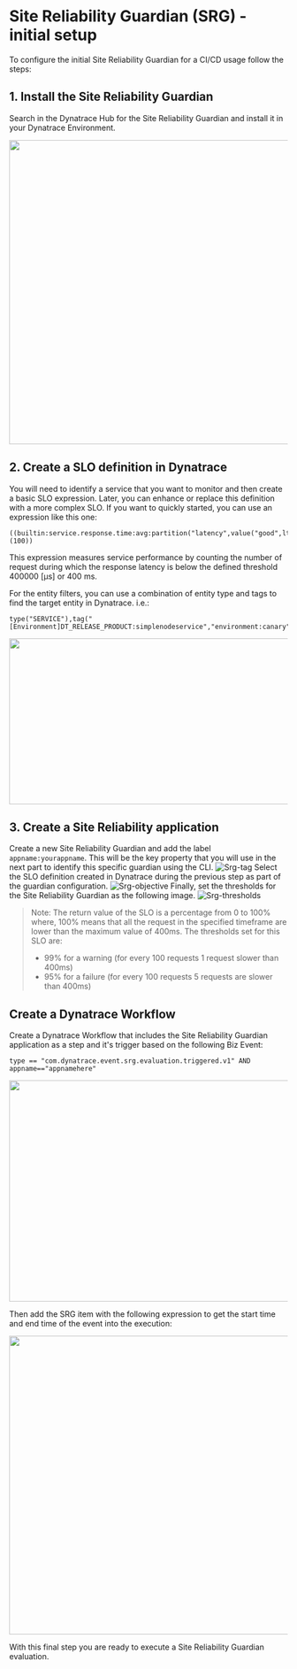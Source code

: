 # Site Reliability Guardian (SRG) - initial setup

To configure the initial Site Reliability Guardian for a CI/CD usage follow the steps:

## 1. Install the Site Reliability Guardian

Search in the Dynatrace Hub for the Site Reliability Guardian and install it in your Dynatrace Environment.

<img src="./assets/install-SRG.png"  width="1300" height="550">

## 2. Create a SLO definition in Dynatrace

You will need to identify a service that you want to monitor and then create a basic SLO expression. Later, you can enhance or replace this definition with a more complex SLO.
If you want to quickly started, you can use an expression like this one:

```
((builtin:service.response.time:avg:partition("latency",value("good",lt(400000))):splitBy():count:default(0))/(builtin:service.response.time:avg:splitBy():count)*(100))
```

This expression measures service performance by counting the number of request during which the response latency is below the defined threshold 400000 [µs] or 400 ms.

For the entity filters, you can use a combination of entity type and tags to find the target entity in Dynatrace. i.e.:

```
type("SERVICE"),tag("[Environment]DT_RELEASE_PRODUCT:simplenodeservice","environment:canary")
```

<img src="./assets/slo-definition.png"  width="550" height="300">

## 3. Create a Site Reliability application

Create a new Site Reliability Guardian and add the label `appname:yourappname`. This will be the key property that you will use in the next part to identify this specific guardian using the CLI.
![Srg-tag](./assets/srg-tag.png)
Select the SLO definition created in Dynatrace during the previous step as part of the guardian configuration.
![Srg-objective](./assets/srg-objective.png)
Finally, set the thresholds for the Site Reliability Guardian as the following image.
![Srg-thresholds](./assets/srg-thresholds.png)

> Note: The return value of the SLO is a percentage from 0 to 100% where, 100% means that all the request in the specified timeframe are lower than the maximum value of 400ms. The thresholds set for this SLO are:
>
> - 99% for a warning (for every 100 requests 1 request slower than 400ms)
> - 95% for a failure (for every 100 requests 5 requests are slower than 400ms)

## Create a Dynatrace Workflow

Create a Dynatrace Workflow that includes the Site Reliability Guardian application as a step and it's trigger based on the following Biz Event:

```
type == "com.dynatrace.event.srg.evaluation.triggered.v1" AND appname=="appnamehere"
```

<img src="./assets/workflow-filter.png"  width="675" height="400">

Then add the SRG item with the following expression to get the start time and end time of the event into the execution:

<img src="./assets/workflow-srg-item.png"  width="560" height="540">

With this final step you are ready to execute a Site Reliability Guardian evaluation.
